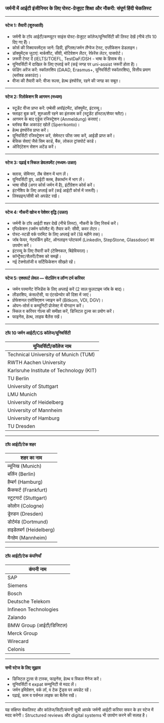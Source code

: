 ### जर्मनी में आईटी इंजीनियर के लिए पोस्ट-ग्रेजुएट शिक्षा और नौकरी: संपूर्ण हिंदी चेकलिस्ट

***

#### स्टेज 1: तैयारी (शुरुआती)

- जर्मनी के टॉप आईटी/कम्प्यूटर साइंस पोस्ट-ग्रेजुएट कॉलेज/यूनिवर्सिटी की लिस्ट देखें (नीचे टॉप 10 दिए गए हैं)।
- कोर्स की रिक्वायरमेंट्स जानें: डिग्री, इंग्लिश/जर्मन लैंग्वेज टेस्ट, एप्लीकेशन डेडलाइन।
- डॉक्युमेंट्स जुटाएं: मार्कशीट, सीवी, मोटिवेशन लैटर, रेफेरेंस लेटर, पासपोर्ट।
- ज़रूरी टेस्ट दें (IELTS/TOEFL, TestDaF/DSH - भाषा के हिसाब से)।
- यूनिवर्सिटी में दाखिल के लिए एप्लाई करें (कई जगह पर uni-assist जरूरी होता है)।
- फंडिंग अरेंज करें: स्कॉलरशिप (DAAD, Erasmus+, यूनिवर्सिटी स्कॉलरशिप), वित्तीय प्रमाण (ब्लॉक्ड अकाउंट)।
- वीजा की तैयारी करें: वीजा रूल्स, हेल्थ इंश्योरेंस, रहने की जगह का सबूत।

***

#### स्टेज 2: रिलोकेशन वि आगमन (मध्यम)

- स्टूडेंट वीजा प्राप्त करें: एम्बेसी अपॉइंटमेंट, डॉक्युमेंट, इंटरव्यू।
- फ्लाइट बुक करें, शुरुआती रहने का इंतजाम करें (स्टूडेंट हॉस्टल/शेयर फ्लैट)।
- आगमन के बाद एड्रेस रजिस्ट्रेशन (Anmeldung) करवाएं।
- ब्लॉक्ड बैंक अकाउंट खोलें (Sperrkonto)।
- हेल्थ इंश्योरेंस प्राप्त करें।
- यूनिवर्सिटी रजिस्ट्रेशन करें, सेमेस्टर फीस जमा करें, आईडी प्राप्त करें।
- बेसिक सेवाएं जैसे सिम कार्ड, बैंक, लोकल ट्रांसपोर्ट कार्ड।
- ओरिएंटेशन सेशन अटेंड करें।

***

#### स्टेज 3: पढ़ाई व स्किल डेवलपमेंट (मध्यम-उन्नत)

- क्लास, सेमिनार, लैब सेशन में भाग लें।
- यूनिवर्सिटी ग्रुप, आईटी क्लब, हैकाथॉन में भाग लें।
- भाषा सीखें (अगर कोर्स जर्मन में है), इंटीग्रेशन कोर्स करें।
- इंटर्नशिप के लिए अप्लाई करें (कई आईटी कोर्स में जरूरी)।
- लिंक्डइन/सीवी को अपडेट रखें।

***

#### स्टेज 4: नौकरी खोज व पेशेवर वृद्धि (उन्नत)

- जर्मनी के टॉप आईटी शहर देखें (नीचे लिस्ट), नौकरी के लिए रिसर्च करें।
- एप्लिकेशन (जर्मन फॉरमैट में) तैयार करें: सीवी, कवर लेटर।
- पोस्ट-स्टडी वर्क परमिट के लिए अप्लाई करें (18 महीने तक)।
- जॉब फेयर, नेटवर्किंग इवेंट, ऑनलाइन प्लेटफार्म (LinkedIn, StepStone, Glassdoor) का उपयोग करें।
- इंटरव्यू के लिए तैयारी करें (टेक्निकल, बिहेवियरल)।
- कॉन्ट्रैक्ट/सैलरी/टैक्स को समझें।
- नई टेक्नोलॉजी व सर्टिफिकेशन सीखते रहें।

***

#### स्टेज 5: एक्सपर्ट लेवल — सेटलिंग व लॉन्ग टर्म करियर

- जर्मन परमानेंट रेजिडेंस के लिए अप्लाई करें (2 साल फुलटाइम जॉब के बाद)।
- लीडरशिप, कंसल्टेंसी, या एंटरप्रेन्योर की दिशा में जाएं।
- प्रोफेशनल एसोसिएशन ज्वाइन करें (Bitkom, VDI, DGV)।
- ओपन-सोर्स व कम्यूनिटी प्रोजेक्ट में योगदान करें।
- स्किल व करियर गोल्स की समीक्षा करें, डिजिटल टूल्स का प्रयोग करें।
- फाइनेंस, हेल्थ, लाइफ बैलेंस रखें।

***

#### टॉप 10 जर्मन आईटी/CS कॉलेज/यूनिवर्सिटी

| यूनिवर्सिटी/कॉलेज नाम         |
|-----------------------------|
| Technical University of Munich (TUM) |
| RWTH Aachen University    |
| Karlsruhe Institute of Technology (KIT) |
| TU Berlin                |
| University of Stuttgart   |
| LMU Munich               |
| University of Heidelberg  |
| University of Mannheim    |
| University of Hamburg     |
| TU Dresden               |

***

#### टॉप आईटी/टेक शहर

| शहर का नाम                   |
|-----------------------------|
| म्यूनिख (Munich)         |
| बर्लिन (Berlin)          |
| हैम्बर्ग (Hamburg)       |
| फ्रैंकफर्ट (Frankfurt)   |
| स्टुटगार्ट (Stuttgart)   |
| कोलोन (Cologne)          |
| ड्रेस्डन (Dresden)       |
| डोर्टमंड (Dortmund)      |
| हाइडेलबर्ग (Heidelberg)  |
| मैनहेम (Mannheim)        |

***

#### टॉप आईटी/टेक कंपनियाँ

| कंपनी नाम                     |
|------------------------------|
| SAP                      |
| Siemens                  |
| Bosch                    |
| Deutsche Telekom         |
| Infineon Technologies    |
| Zalando                  |
| BMW Group (आईटी/डिजिटल)  |
| Merck Group              |
| Wirecard                 |
| Celonis                  |

***

#### सभी स्टेज के लिए सुझाव

- डिजिटल टूल्स से टास्क, फाइनेंस, हेल्थ व स्किल मैनेज करें।
- यूनिवर्सिटी व expat कम्युनिटी से मदद लें।
- जर्मन इमिग्रेशन, वर्क लॉ, व टेक ट्रेंड्स पर अपडेट रहें।
- पढ़ाई, काम व पर्सनल लाइफ का बैलेंस रखें।

--- 

यह संक्षिप्त चेकलिस्ट और कॉलेज/सिटी/कंपनी सूची आपके जर्मनी आईटी करियर सफर के हर स्टेज में मदद करेगी। Structured reviews और digital systems भी उपयोग करने की सलाह है।
